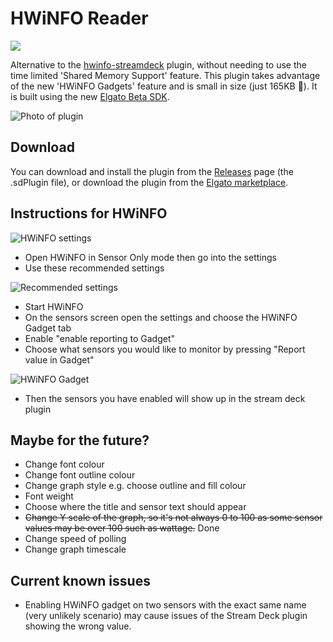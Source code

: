 # HWiNFO Reader

<a href="https://marketplace.elgato.com/product/hwinfo-reader-ea8cc86d-1a3b-45de-893d-592d174089c9">
    <img src="https://elgato-download-count.5egt.workers.dev/?">
</a>

Alternative to the [hwinfo-streamdeck](https://github.com/shayne/hwinfo-streamdeck) plugin, without needing to use the time limited 'Shared Memory Support' feature. This plugin takes advantage of the new 'HWiNFO Gadgets' feature and is small in size (just 165KB 🌟). It is built using the new [Elgato Beta SDK](https://github.com/elgatosf/streamdeck).

![Photo of plugin](https://i.imgur.com/WIhrBl2.png)

## Download

You can download and install the plugin from the [Releases](https://github.com/5e/streamdeck-hwinfo-plugin/releases) page (the .sdPlugin file), or download the plugin from the [Elgato marketplace](https://marketplace.elgato.com/product/hwinfo-reader-ea8cc86d-1a3b-45de-893d-592d174089c9).

## Instructions for HWiNFO

![HWiNFO settings](https://i.imgur.com/R3sWtKd.png)

- Open HWiNFO in Sensor Only mode then go into the settings
- Use these recommended settings

![Recommended settings](https://i.imgur.com/26AaLVl.png)

- Start HWiNFO
- On the sensors screen open the settings and choose the HWiNFO Gadget tab
- Enable "enable reporting to Gadget"
- Choose what sensors you would like to monitor by pressing "Report value in Gadget"

![HWiNFO Gadget](https://i.imgur.com/2zBMrJX.png)

- Then the sensors you have enabled will show up in the stream deck plugin

## Maybe for the future?

- Change font colour
- Change font outline colour
- Change graph style e.g. choose outline and fill colour
- Font weight
- Choose where the title and sensor text should appear
- ~~Change Y scale of the graph, so it's not always 0 to 100 as some sensor values may be over 100 such as wattage.~~ Done
- Change speed of polling
- Change graph timescale

## Current known issues

- Enabling HWiNFO gadget on two sensors with the exact same name (very unlikely scenario) may cause issues of the Stream Deck plugin showing the wrong value.
